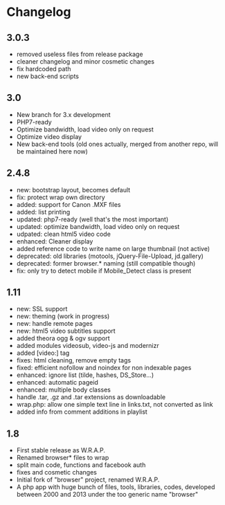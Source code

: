 # Changelog

## 3.0.3
* removed useless files from release package
* cleaner changelog and minor cosmetic changes
* fix hardcoded path
* new back-end scripts

## 3.0
* New branch for 3.x development
* PHP7-ready
* Optimize bandwidth, load video only on request
* Optimize video display
* New back-end tools
  (old ones actually, merged from another repo, will be maintained here now)

## 2.4.8
* new: bootstrap layout, becomes default
* fix: protect wrap own directory
* added: support for Canon .MXF files
* added: list printing
* updated: php7-ready (well that's the most important)
* updated: optimize bandwidth, load video only on request
* udpated: clean html5 video code
* enhanced: Cleaner display
* added reference code to write name on large thumbnail (not active)
* deprecated: old libraries (motools, jQuery-File-Upload, jd.gallery)
* deprecated: former browser.* naming (still compatible though)
* fix: only try to detect mobile if Mobile_Detect class is present

## 1.11
* new: SSL support
* new: theming (work in progress)
* new: handle remote pages
* new: html5 video subtitles support
* added theora ogg & ogv support
* added modules videosub, video-js and modernizr
* added [video:] tag
* fixes: html cleaning, remove empty tags
* fixed: efficient nofollow and noindex for non indexable pages
* enhanced: ignore list (tilde, hashes, DS_Store...)
* enhanced: automatic pageid
* enhanced: multiple body classes
* handle .tar, .gz and .tar extensions as downloadable
* wrap.php: allow one simple text line in links.txt, not converted as link
* added info from comment additions in playlist

## 1.8
* First stable release as W.R.A.P.
* Renamed browser* files to wrap
* split main code, functions and facebook auth
* fixes and cosmetic changes
* Initial fork of "browser" project, renamed W.R.A.P.
* A php app with huge bunch of files, tools, libraries, codes,
  developed between 2000 and 2013 under the too generic name "browser"
